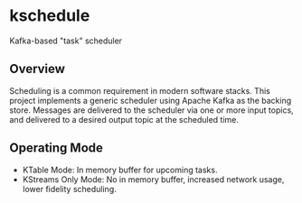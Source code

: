 # kschedule
Kafka-based "task" scheduler

## Overview
Scheduling is a common requirement in modern software stacks. This project implements a generic scheduler using Apache Kafka as the backing store. Messages are delivered to the scheduler via one or more input topics, and delivered to a desired output topic at the scheduled time. 


## Operating Mode

* KTable Mode: In memory buffer for upcoming tasks.
* KStreams Only Mode: No in memory buffer, increased network usage, lower fidelity scheduling.